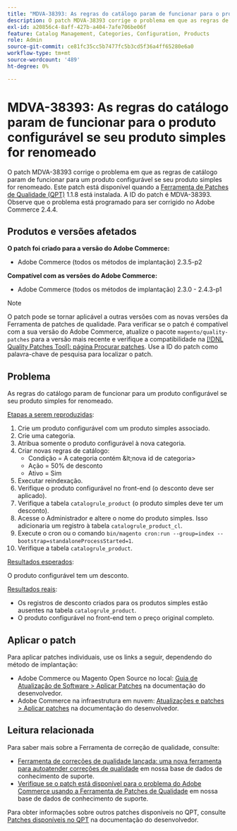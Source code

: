 ```yaml
---
title: "MDVA-38393: As regras do catálogo param de funcionar para o produto configurável se seu produto simples for renomeado"
description: O patch MDVA-38393 corrige o problema em que as regras de catálogo param de funcionar para um produto configurável se seu produto simples for renomeado. Este patch está disponível quando a [Ferramenta de correções de qualidade (QPT)](/help/announcements/adobe-commerce-announcements/magento-quality-patches-released-new-tool-to-self-serve-quality-patches.md) 1.1.8 está instalada. A ID do patch é MDVA-38393. Observe que o problema está programado para ser corrigido no Adobe Commerce 2.4.4.
exl-id: a20856c4-8aff-427b-a404-7afe706be06f
feature: Catalog Management, Categories, Configuration, Products
role: Admin
source-git-commit: ce81fc35cc5b7477fc5b3cd5f36a4ff65280e6a0
workflow-type: tm+mt
source-wordcount: '489'
ht-degree: 0%

---
```


# MDVA-38393: As regras do catálogo param de funcionar para o produto configurável se seu produto simples for renomeado

O patch MDVA-38393 corrige o problema em que as regras de catálogo param de funcionar para um produto configurável se seu produto simples for renomeado. Este patch está disponível quando a [Ferramenta de Patches de Qualidade (QPT)](/help/announcements/adobe-commerce-announcements/magento-quality-patches-released-new-tool-to-self-serve-quality-patches.md) 1.1.8 está instalada. A ID do patch é MDVA-38393. Observe que o problema está programado para ser corrigido no Adobe Commerce 2.4.4.

## Produtos e versões afetados

**O patch foi criado para a versão do Adobe Commerce:**

* Adobe Commerce (todos os métodos de implantação) 2.3.5-p2

**Compatível com as versões do Adobe Commerce:**

* Adobe Commerce (todos os métodos de implantação) 2.3.0 - 2.4.3-p1

>[!NOTE]
>
>O patch pode se tornar aplicável a outras versões com as novas versões da Ferramenta de patches de qualidade. Para verificar se o patch é compatível com a sua versão do Adobe Commerce, atualize o pacote `magento/quality-patches` para a versão mais recente e verifique a compatibilidade na [[!DNL Quality Patches Tool]: página Procurar patches](https://devdocs.magento.com/quality-patches/tool.html#patch-grid). Use a ID do patch como palavra-chave de pesquisa para localizar o patch.

## Problema

As regras do catálogo param de funcionar para um produto configurável se seu produto simples for renomeado.

<u>Etapas a serem reproduzidas</u>:

1. Crie um produto configurável com um produto simples associado.
1. Crie uma categoria.
1. Atribua somente o produto configurável à nova categoria.
1. Criar novas regras de catálogo:
   * Condição = A categoria contém \&lt;nova id de categoria>
   * Ação = 50% de desconto
   * Ativo = Sim
1. Executar reindexação.
1. Verifique o produto configurável no front-end (o desconto deve ser aplicado).
1. Verifique a tabela `catalogrule_product` (o produto simples deve ter um desconto).
1. Acesse o Administrador e altere o nome do produto simples. Isso adicionaria um registro à tabela `catalogrule_product_cl`.
1. Execute o cron ou o comando `bin/magento cron:run --group=index --bootstrap=standaloneProcessStarted=1`.
1. Verifique a tabela `catalogrule_product`.

<u>Resultados esperados</u>:

O produto configurável tem um desconto.

<u>Resultados reais</u>:

* Os registros de desconto criados para os produtos simples estão ausentes na tabela `catalogrule_product`.
* O produto configurável no front-end tem o preço original completo.

## Aplicar o patch

Para aplicar patches individuais, use os links a seguir, dependendo do método de implantação:

* Adobe Commerce ou Magento Open Source no local: [Guia de Atualização de Software > Aplicar Patches](https://devdocs.magento.com/guides/v2.4/comp-mgr/patching/mqp.html) na documentação do desenvolvedor.
* Adobe Commerce na infraestrutura em nuvem: [Atualizações e patches > Aplicar patches](https://devdocs.magento.com/cloud/project/project-patch.html) na documentação do desenvolvedor.

## Leitura relacionada

Para saber mais sobre a Ferramenta de correção de qualidade, consulte:

* [Ferramenta de correções de qualidade lançada: uma nova ferramenta para autoatender correções de qualidade](/help/announcements/adobe-commerce-announcements/magento-quality-patches-released-new-tool-to-self-serve-quality-patches.md) em nossa base de dados de conhecimento de suporte.
* [Verifique se o patch está disponível para o problema do Adobe Commerce usando a Ferramenta de Patches de Qualidade](/help/support-tools/patches-available-in-qpt-tool/check-patch-for-magento-issue-with-magento-quality-patches.md) em nossa base de dados de conhecimento de suporte.

Para obter informações sobre outros patches disponíveis no QPT, consulte [Patches disponíveis no QPT](https://devdocs.magento.com/quality-patches/tool.html#patch-grid) na documentação do desenvolvedor.
